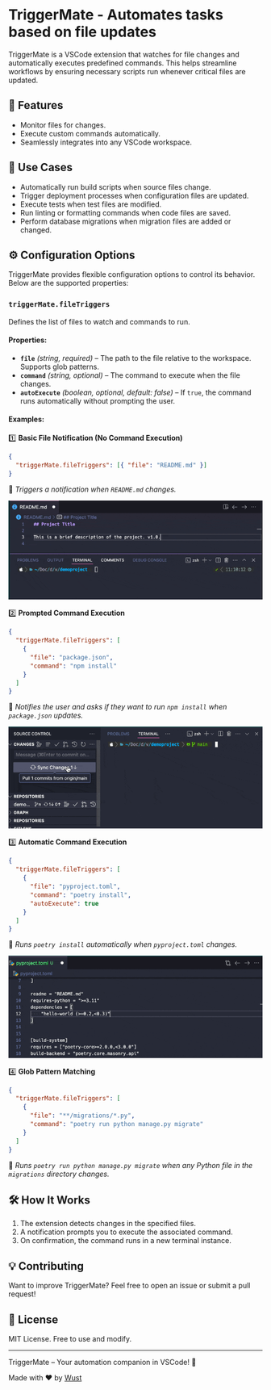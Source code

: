 # TriggerMate - Automates tasks based on file updates

TriggerMate is a VSCode extension that watches for file changes and automatically executes predefined commands. This helps streamline workflows by ensuring necessary scripts run whenever critical files are updated.

## 🚀 Features

- Monitor files for changes.
- Execute custom commands automatically.
- Seamlessly integrates into any VSCode workspace.

## 🎯 Use Cases

- Automatically run build scripts when source files change.
- Trigger deployment processes when configuration files are updated.
- Execute tests when test files are modified.
- Run linting or formatting commands when code files are saved.
- Perform database migrations when migration files are added or changed.

## ⚙️ Configuration Options

TriggerMate provides flexible configuration options to control its behavior. Below are the supported properties:

### `triggerMate.fileTriggers`

Defines the list of files to watch and commands to run.

#### Properties:

- **`file`** _(string, required)_ – The path to the file relative to the workspace. Supports glob patterns.
- **`command`** _(string, optional)_ – The command to execute when the file changes.
- **`autoExecute`** _(boolean, optional, default: false)_ – If `true`, the command runs automatically without prompting the user.

#### Examples:

1️⃣ **Basic File Notification (No Command Execution)**

```json
{
  "triggerMate.fileTriggers": [{ "file": "README.md" }]
}
```

📌 _Triggers a notification when `README.md` changes._

![Notification Demo](images/notification.gif)

2️⃣ **Prompted Command Execution**

```json
{
  "triggerMate.fileTriggers": [
    {
      "file": "package.json",
      "command": "npm install"
    }
  ]
}
```

📌 _Notifies the user and asks if they want to run `npm install` when `package.json` updates._

![Prompt Demo](images/prompt.gif)

3️⃣ **Automatic Command Execution**

```json
{
  "triggerMate.fileTriggers": [
    {
      "file": "pyproject.toml",
      "command": "poetry install",
      "autoExecute": true
    }
  ]
}
```

📌 _Runs `poetry install` automatically when `pyproject.toml` changes._

![Auto Demo](images/auto.gif)

4️⃣ **Glob Pattern Matching**

```json
{
  "triggerMate.fileTriggers": [
    {
      "file": "**/migrations/*.py",
      "command": "poetry run python manage.py migrate"
    }
  ]
}
```

📌 _Runs `poetry run python manage.py migrate` when any Python file in the `migrations` directory changes._

## 🛠️ How It Works

1. The extension detects changes in the specified files.
2. A notification prompts you to execute the associated command.
3. On confirmation, the command runs in a new terminal instance.

## 💡 Contributing

Want to improve TriggerMate? Feel free to open an issue or submit a pull request!

## 📜 License

MIT License. Free to use and modify.

---

TriggerMate – Your automation companion in VSCode! 🚀

Made with ❤️ by [Wust](https://wust.dev)
